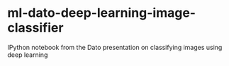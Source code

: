 # ml-dato-deep-learning-image-classifier
IPython notebook from the Dato presentation on classifying images using deep learning 
